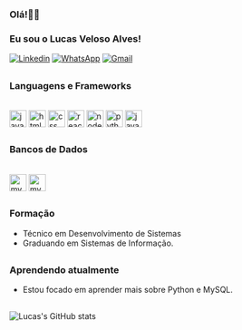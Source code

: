 
### Olá!👋🏽

### Eu sou o Lucas Veloso Alves!
[![Linkedin](https://img.shields.io/badge/LinkedIn-0077B5?style=for-the-badge&logo=linkedin&logoColor=white)](https://www.linkedin.com/in/lucas-veloso-alves-70a2a3219/)
[![WhatsApp](https://img.shields.io/badge/WhatsApp-25D366?style=for-the-badge&logo=whatsapp&logoColor=white)](https://api.whatsapp.com/send?phone=5571996579989)
[![Gmail](https://img.shields.io/badge/Gmail-D14836?style=for-the-badge&logo=gmail&logoColor=white)](mailto:lucasvalves98@gmail.com)

##
### Languagens e Frameworks
<div style="display:inline_block" ><br/>
  <img align="center" alt="javaScript5" heigth="30" width="30" src="https://cdn.jsdelivr.net/gh/devicons/devicon/icons/javascript/javascript-original.svg" >
  <img align="center" alt="html5" heigth="25" width="30" src="https://cdn.jsdelivr.net/gh/devicons/devicon/icons/html5/html5-original.svg" >
  <img align="center" alt="css" heigth="30" width="30" src="https://cdn.jsdelivr.net/gh/devicons/devicon/icons/css3/css3-original.svg" >
  <img align="center" alt="react" heigth="30" width="30" src="https://cdn.jsdelivr.net/gh/devicons/devicon/icons/react/react-original.svg" />
  <img align="center" alt="nodejs" heigth="30" width="30" src="https://cdn.jsdelivr.net/gh/devicons/devicon/icons/nodejs/nodejs-original.svg" >
  <img align="center" alt="python" heigth="30" width="30" src="https://cdn.jsdelivr.net/gh/devicons/devicon/icons/python/python-original.svg" >
  <img align="center" alt="java" heigth="30" width="30" src="https://cdn.jsdelivr.net/gh/devicons/devicon/icons/java/java-original.svg" >

</div>


##
### Bancos de Dados

<div style="display:inline_block" ><br/>
  <img align="center" alt="mysql" heigth="30" width="30" src="https://cdn.jsdelivr.net/gh/devicons/devicon/icons/mysql/mysql-original.svg" >
  <img align="center" alt="mysql" heigth="30" width="30"; src="https://cdn.jsdelivr.net/gh/devicons/devicon/icons/mongodb/mongodb-original.svg" >
</div>


##
### Formação

- Técnico em Desenvolvimento de Sistemas
- Graduando em Sistemas de Informação.


##
### Aprendendo atualmente

- Estou focado em aprender mais sobre Python e MySQL.

##


![Lucas's GitHub stats](https://github-readme-stats.vercel.app/api?username=Lucasvalves&show_icons=true&theme=transparent)

